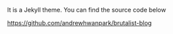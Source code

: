 It is a Jekyll theme. You can find the source code below

https://github.com/andrewhwanpark/brutalist-blog